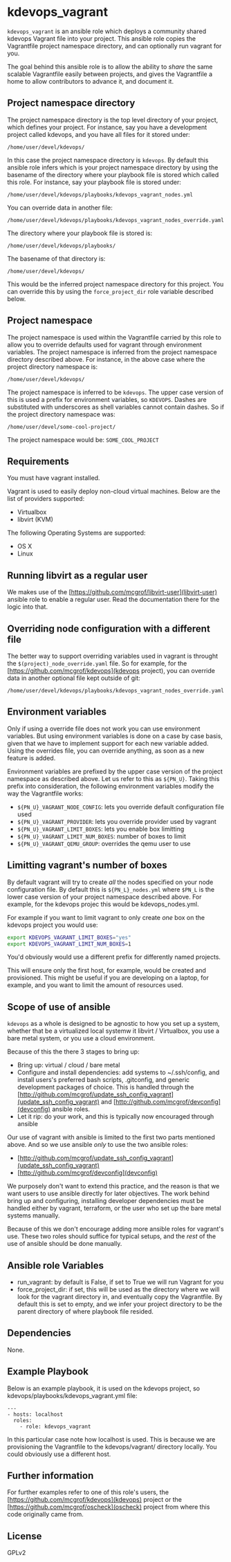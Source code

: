kdevops_vagrant
===============

`kdevops_vagrant` is an ansible role which deploys a community shared kdevops
Vagrant file into your project. This ansible role copies the Vagrantfile
project namespace directory, and can optionally run vagrant for you.

The goal behind this ansible role is to allow the ability to *share* the same
scalable Vagrantfile easily between projects, and gives the Vagrantfile a home
to allow contributors to advance it, and document it.

Project namespace directory
---------------------------

The project namespace directory is the top level directory of your project,
which defines your project. For instance, say you have a development project
called kdevops, and you have all files for it stored under:

```
/home/user/devel/kdevops/
```

In this case the project namespace directory is `kdevops`. By default this
ansible role infers which is your project namespace directory by using the
basename of the directory where your playbook file is stored which called
this role. For instance, say your playbook file is stored under:

```
/home/user/devel/kdevops/playbooks/kdevops_vagrant_nodes.yml
```

You can override data in another file:

```
/home/user/devel/kdevops/playbooks/kdevops_vagrant_nodes_override.yaml
```


The directory where your playbook file is stored is:

```
/home/user/devel/kdevops/playbooks/
```

The basename of that directory is:

```
/home/user/devel/kdevops/
```

This would be the inferred project namespace directory for this project.
You can override this by using the `force_project_dir` role variable
described below.

Project namespace
-----------------

The project namespace is used within the Vagrantfile carried by this role
to allow you to override defaults used for vagrant through environment
variables. The project namespace is inferred from the project namespace
directory described above. For instance, in the above case where the
project directory namespace is:

```
/home/user/devel/kdevops/
```

The project namespace is inferred to be `kdevops`. The upper case version of
this is used a prefix for environment variables, so `KDEVOPS`. Dashes are
substituted with underscores as shell variables cannot contain dashes. So if
the project directory namespace was:

```
/home/user/devel/some-cool-project/
```

The project namespace would be: `SOME_COOL_PROJECT`

Requirements
------------

You must have vagrant installed.

Vagrant is used to easily deploy non-cloud virtual machines. Below are
the list of providers supported:

  * Virtualbox
  * libvirt (KVM)

The following Operating Systems are supported:

  * OS X
  * Linux

## Running libvirt as a regular user

We makes use of the [https://github.com/mcgrof/libvirt-user](libvirt-user)
ansible role to enable a regular user. Read the documentation there for
the logic into that.

Overriding node configuration with a different file
----------------------------------------------------

The better way to support overriding variables used in vagrant is throught
the `$(project)_node_override.yaml` file. So for example, for the
[https://github.com/mcgrof/kdevops](kdevops project), you can override data
in another optional file kept outside of git:

```
/home/user/devel/kdevops/playbooks/kdevops_vagrant_nodes_override.yaml
```

Environment variables
---------------------

Only if using a override file does not work you can use environment variables.
But using environment variables is done on a case by case basis, given that
we have to implement support for each new variable added. Using the overrides
file, you can override anything, as soon as a new feature is added.

Environment variables are prefixed by the upper case version of the project
namespace as described above. Let us refer to this as `${PN_U}`. Taking this
prefix into consideration, the following environment variables modify the way
the Vagrantfile works:

  * `${PN_U}_VAGRANT_NODE_CONFIG`: lets you override default configuration
    file used
  * `${PN_U}_VAGRANT_PROVIDER`: lets you override provider used by vagrant
  * `${PN_U}_VAGRANT_LIMIT_BOXES`: lets you enable box limitting
  * `${PN_U}_VAGRANT_LIMIT_NUM_BOXES`: number of boxes to limit
  * `${PN_U}_VAGRANT_QEMU_GROUP`: overrides the qemu user to use

## Limitting vagrant's number of boxes

By default vagrant will try to create *all* the nodes specified on your node
configuration file. By default this is `${PN_L}_nodes.yml` where `$PN_L` is the
lower case version of your project namespace described above. For example, for
the kdevops projec this would be kdevops_nodes.yml.

For example if you want to limit vagrant to only create *one* box on the
kdevops project you would use:

```bash
export KDEVOPS_VAGRANT_LIMIT_BOXES="yes"
export KDEVOPS_VAGRANT_LIMIT_NUM_BOXES=1
```

You'd obviously would use a different prefix for differently named projects.

This will ensure only the first host, for example, would be created and
provisioned. This might be useful if you are developing on a laptop, for
example, and you want to limit the amount of resources used.

Scope of use of ansible
-----------------------

`kdevops` as a whole is designed to be agnostic to how you set up a system,
whether that be a virtualized local systemw it libvirt / Virtualbox, you use
a bare metal system, or you use a cloud environment.

Because of this the there 3 stages to bring up:

  * Bring up: virtual / cloud / bare metal
  * Configure and install dependencies: add systems to ~/.ssh/config, and install
    users's preferred bash scripts, .gitconfig, and generic development packages
    of choice. This is handled through the
    [http://github.com/mcgrof/update_ssh_config_vagrant](update_ssh_config_vagrant)
    and
    [http://github.com/mcgrof/devconfig](devconfig)
    ansible roles.
  * Let it rip: do your work, and this is typically now encouraged through
    ansible

Our use of vagrant with ansible is limited to the first two parts mentioned
above. And so we use ansible *only* to use the two ansible roles:

  * [http://github.com/mcgrof/update_ssh_config_vagrant](update_ssh_config_vagrant)
  * [http://github.com/mcgrof/devconfig](devconfig)

We purposely don't want to extend this practice, and the reason is that we
want users to use ansible directly for later objectives. The work behind
bring up and configuring, installing developer dependencies must be handled
either by vagrant, terraform, or the user who set up the bare metal systems
manually.

Because of this we don't encourage adding more ansible roles for vagrant's use.
These two roles should suffice for typical setups, and the *rest* of the use
of ansible should be done manually.

Ansible role Variables
----------------------

  * run_vagrant: by default is False, if set to True we will run Vagrant for you
  * force_project_dir: if set, this will be used as the directory where we will
    look for the vagrant directory in, and eventually copy the Vagrantfile. By
    default this is set to empty, and we infer your project directory to be
    the parent directory of where playbook file resided.

Dependencies
------------

None.

Example Playbook
----------------

Below is an example playbook, it is used on the kdevops project,
so kdevops/playbooks/kdevops_vagrant.yml file:

```
---
- hosts: localhost
  roles:
    - role: kdevops_vagrant

```

In this particular case note how localhost is used. This is because we are
provisioning the Vagrantfile to the kdevops/vagrant/ directory locally.
You could obviously use a different host.

Further information
--------------------

For further examples refer to one of this role's users, the
[https://github.com/mcgrof/kdevops](kdevops) project or the
[https://github.com/mcgrof/oscheck](oscheck) project from where
this code originally came from.

License
-------

GPLv2
